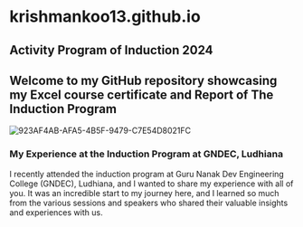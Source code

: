 # krishmankoo13.github.io
## Activity Program of Induction 2024
## Welcome to my GitHub repository showcasing my Excel course certificate and Report of The Induction Program
![923AF4AB-AFA5-4B5F-9479-C7E54D8021FC](https://github.com/user-attachments/assets/8b753aa5-08c4-49e4-a70a-8f4348ec4540)

### My Experience at the Induction Program at GNDEC, Ludhiana
I recently attended the induction program at Guru Nanak Dev Engineering College (GNDEC), Ludhiana, and I wanted to share my experience with all of you. It was an incredible start to my journey here, and I learned so much from the various sessions and speakers who shared their valuable insights and experiences with us.


